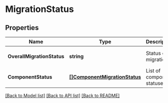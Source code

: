 # MigrationStatus

## Properties
Name | Type | Description | Notes
------------ | ------------- | ------------- | -------------
**OverallMigrationStatus** | **string** | Status of migration | [optional] [default to null]
**ComponentStatus** | [**[]ComponentMigrationStatus**](ComponentMigrationStatus.md) | List of component statuses | [optional] [default to null]

[[Back to Model list]](../README.md#documentation-for-models) [[Back to API list]](../README.md#documentation-for-api-endpoints) [[Back to README]](../README.md)

